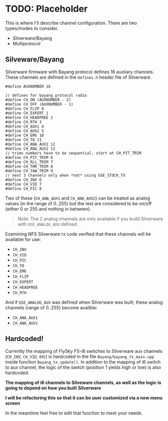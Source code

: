 # TODO: Placeholder

This is where I'll describe channel configuration. There are two types/modes to consider.

* Silverware/Bayang
* Multiprotocol

## Silveware/Bayang

Silverware firmware with Bayang protocol defines 16 auxliary channels. 
These channels are defined in the `defines.h` header file of Silverware.

```
#define AUXNUMBER 16

// defines for bayang protocol radio
#define CH_ON (AUXNUMBER - 2)
#define CH_OFF (AUXNUMBER - 1)
#define CH_FLIP 0
#define CH_EXPERT 1
#define CH_HEADFREE 2
#define CH_RTH 3
#define CH_AUX1 4
#define CH_AUX2 5
#define CH_EMG 10
#define CH_TO 11
#define CH_ANA_AUX1 12
#define CH_ANA_AUX2 13
// trims numbers have to be sequential, start at CH_PIT_TRIM
#define CH_PIT_TRIM 6
#define CH_RLL_TRIM 7
#define CH_THR_TRIM 8
#define CH_YAW_TRIM 9
// next 3 channels only when *not* using USE_STOCK_TX
#define CH_INV 6
#define CH_VID 7
#define CH_PIC 8
```

Two of these (`CH_ANA_AUX1` and `CH_ANA_AUX2`) can be treated as analog values (in the range of 0..255) 
but the rest are considered to be on/off (either 0 or 255 and nothing in between).

> Note: The 2 analog channels are only available if you build Silverware with `USE_ANALOG_AUX` defined.

Examining NFS Silverware rx code verified that these channels will be available for use:

* `CH_INV`
* `CH_VID`
* `CH_PIC`
* `CH_TO`
* `CH_EMG`
* `CH_FLIP`
* `CH_EXPERT`
* `CH_HEADFREE`
* `CH_RTH`

And if `USE_ANALOG_AUX` was defined when Silverware was built, these analog channels (range of 0..255) become availble:

* `CH_ANA_AUX1`
* `CH_ANA_AUX2`

## Hardcoded!

Currently the mapping of FlySky FS-i6 switches to Silverware aux channels (`CH_INV`, `CH_VID`, etc) is hardcoded
in the file `Bayang/bayang_tx_main.cpp` inside function `Bayang_tx_update()`. In addition to the mapping of
i6 switch to aux channel, the logic of the switch (position 1 yields high or low) is also hardcoded.

**The mapping of i6 channels to Silveware channels, as well as the logic is going to depend on how you built Silverware**

**I will be refactoring this so that it can be user customized via a new menu screen**

In the meantime feel free to edit that function to meet your needs.
